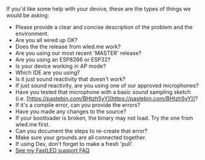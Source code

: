 If you'd like some help with your device, these are the types of things we would be asking:

* Please provide a clear and concise description of the problem and the environment.
* Are you all wired up OK?
* Does the the release from wled.me work?
* Are you using our most recent 'MASTER' release?
* Are you using an ESP8266 or ESP32?
* Is your device working in AP mode?
* Which IDE are you using?
* Is it just sound reactivity that doesn't work?
* If just sound reactivity, are you using one of our approved microphones?
* Have you tested that microphone with a basic sound sampling sketch (i.e. [https://pastebin.com/BHtzh5yY](https://pastebin.com/BHtzh5yY))?
* If it's a compile error, can you provide the errors?
* Have you made any changes to the source?
* If your bootloader is broken, the binary may not load. Try the one from wled.me first.
* Can you document the steps to re-create that error?
* Make sure your grounds are all connected together.
* If using Dev, don't forget to make a fresh 'pull'.
* [See my FastLED support FAQ](http://tuline.com/fastled-support-qa/)

